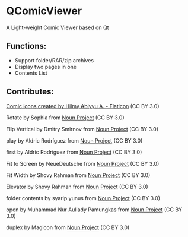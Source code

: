 # QComicViewer
A Light-weight Comic Viewer based on Qt

## Functions:
 - Support folder/RAR/zip archives
 - Display two pages in one
 - Contents List
 
## Contributes:
<a href="https://www.flaticon.com/free-icons/comic" title="comic icons">Comic icons created by Hilmy Abiyyu A. - Flaticon</a>  (CC BY 3.0)

Rotate by Sophia from <a href="https://thenounproject.com/browse/icons/term/rotate/" target="_blank" title="Rotate Icons">Noun Project</a> (CC BY 3.0)

Flip Vertical by Dmitry Smirnov from <a href="https://thenounproject.com/browse/icons/term/flip-vertical/" target="_blank" title="Flip Vertical Icons">Noun Project</a> (CC BY 3.0)

play by Aldric Rodríguez from <a href="https://thenounproject.com/browse/icons/term/play/" target="_blank" title="play Icons">Noun Project</a> (CC BY 3.0)

first by Aldric Rodríguez from <a href="https://thenounproject.com/browse/icons/term/first/" target="_blank" title="first Icons">Noun Project</a> (CC BY 3.0)

Fit to Screen by NeueDeutsche from <a href="https://thenounproject.com/browse/icons/term/fit-to-screen/" target="_blank" title="Fit to Screen Icons">Noun Project</a> (CC BY 3.0)

Fit Width by Shovy Rahman from <a href="https://thenounproject.com/browse/icons/term/fit-width/" target="_blank" title="Fit Width Icons">Noun Project</a> (CC BY 3.0)

Elevator by Shovy Rahman from <a href="https://thenounproject.com/browse/icons/term/elevator/" target="_blank" title="Elevator Icons">Noun Project</a> (CC BY 3.0)

folder contents by syarip yunus from <a href="https://thenounproject.com/browse/icons/term/folder-contents/" target="_blank" title="folder contents Icons">Noun Project</a> (CC BY 3.0)

open by Muhammad Nur Auliady Pamungkas from <a href="https://thenounproject.com/browse/icons/term/open/" target="_blank" title="open Icons">Noun Project</a> (CC BY 3.0)

duplex by Magicon from <a href="https://thenounproject.com/browse/icons/term/duplex/" target="_blank" title="duplex Icons">Noun Project</a> (CC BY 3.0)